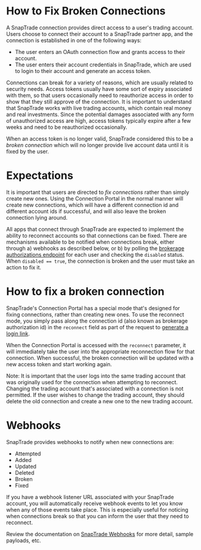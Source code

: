 # How to Fix Broken Connections

A SnapTrade connection provides direct access to a user's trading account. Users choose to connect their account to a SnapTrade partner app, and the connection is established in one of the following ways:

- The user enters an OAuth connection flow and grants access to their account.
- The user enters their account credentials in SnapTrade, which are used to login to their account and generate an access token.

Connections can break for a variety of reasons, which are usually related to security needs. Access tokens usually have some sort of expiry associated with them, so that users occasionally need to reauthorize access in order to show that they still approve of the connection. It is important to understand that SnapTrade works with live trading accounts, which contain real money and real investments. Since the potential damages associated with any form of unauthorized access are high, access tokens typically expire after a few weeks and need to be reauthorized occasionally.

When an access token is no longer valid, SnapTrade considered this to be a _broken connection_ which will no longer provide live account data until it is fixed by the user.

# Expectations

It is important that users are directed to _fix connections_ rather than simply create new ones. Using the Connection Portal in the normal manner will create new connections, which will have a different connection id and different account ids if successful, and will also leave the broken connection lying around.

All apps that connect through SnapTrade are expected to implement the ability to reconnect accounts so that connections can be fixed. There are mechanisms available to be notified when connections break, either through a) webhooks as described below, or b) by polling the [brokerage authorizations endpoint](https://docs.snaptrade.com/reference/get_authorizations-1) for each user and checking the `disabled` status. When `disabled == true`, the connection is broken and the user must take an action to fix it.

# How to fix a broken connection

SnapTrade's Connection Portal has a special mode that's designed for fixing connections, rather than creating new ones. To use the reconnect mode, you simply pass along the connection id (also known as brokerage authorization id) in the `reconnect` field as part of the request to [generate a login link](https://docs.snaptrade.com/reference/authentication_loginsnaptradeuser).

When the Connection Portal is accessed with the `reconnect` parameter, it will immediately take the user into the appropriate reconnection flow for that connection. When successful, the broken connection will be updated with a new access token and start working again.

Note: It is important that the user logs into the same trading account that was originally used for the connection when attempting to reconnect. Changing the trading account that's associated with a connection is not permitted. If the user wishes to change the trading account, they should delete the old connection and create a new one to the new trading account.

# Webhooks

SnapTrade provides webhooks to notify when new connections are:

- Attempted
- Added
- Updated
- Deleted
- Broken
- Fixed

If you have a webhook listener URL associated with your SnapTrade account, you will automatically receive webhook events to let you know when any of those events take place. This is especially useful for noticing when connections break so that you can inform the user that they need to reconnect.

Review the documentation on [SnapTrade Webhooks](https://docs.snaptrade.com/reference/webhooks-getting-started) for more detail, sample payloads, etc.
